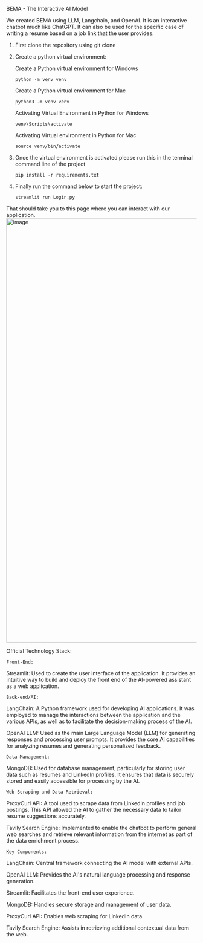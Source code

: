 BEMA - The Interactive AI Model

We created BEMA using LLM, Langchain, and OpenAI. It is an interactive chatbot much like ChatGPT. It can also be used for the specific case of writing a resume based on a job link that the user provides. 

1. First clone the repository using git clone

2. Create a python virtual environment:
   
      Create a Python virtual environment for Windows
   
      `python -m venv venv`
       
      Create a Python virtual environment for Mac
   
      `python3 -m venv venv`
       
      Activating Virtual Environment in Python for Windows
   
      `venv\Scripts\activate`
       
      Activating Virtual environment in Python for Mac
   
      `source venv/bin/activate`

4. Once the virtual environment is activated please run this in the terminal command line of the project

   `pip install -r requirements.txt`

5. Finally run the command below to start the project:

   `streamlit run Login.py`

That should take you to this page where you can interact with our application.
<img width="1123" alt="image" src="https://github.com/Teccon1998/GenAIAssistant/assets/43446163/07388579-22e6-4c7c-b2d5-f016de5e4d4d">



Official Technology Stack:

`Front-End:`

Streamlit: Used to create the user interface of the application. It provides an intuitive way to build and deploy the front end of the AI-powered assistant as a web application.

`Back-end/AI:`

LangChain: A Python framework used for developing AI applications. It was employed to manage the interactions between the application and the various APIs, as well as to facilitate the decision-making process of the AI.

OpenAI LLM: Used as the main Large Language Model (LLM) for generating responses and processing user prompts. It provides the core AI capabilities for analyzing resumes and generating personalized feedback.

`Data Management:`

MongoDB: Used for database management, particularly for storing user data such as resumes and LinkedIn profiles. It ensures that data is securely stored and easily accessible for processing by the AI.

`Web Scraping and Data Retrieval:`

ProxyCurl API: A tool used to scrape data from LinkedIn profiles and job postings. This API allowed the AI to gather the necessary data to tailor resume suggestions accurately.

Tavily Search Engine: Implemented to enable the chatbot to perform general web searches and retrieve relevant information from the internet as part of the data enrichment process.

`Key Components:`

LangChain: Central framework connecting the AI model with external APIs.

OpenAI LLM: Provides the AI's natural language processing and response generation.

Streamlit: Facilitates the front-end user experience.

MongoDB: Handles secure storage and management of user data.

ProxyCurl API: Enables web scraping for LinkedIn data.

Tavily Search Engine: Assists in retrieving additional contextual data from the web.
